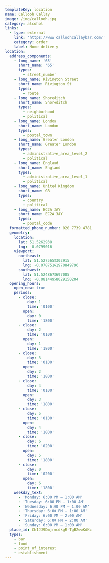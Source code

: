 ```yaml
---
templateKey: location
name: Callooh Callay
image: /img/callooh.jpg
category: alcohol
links:
  - type: external
    link: 'https://www.calloohcallaybar.com/'
    category: order
    label: Home delivery
location:
  address_components:
    - long_name: '65'
      short_name: '65'
      types:
        - street_number
    - long_name: Rivington Street
      short_name: Rivington St
      types:
        - route
    - long_name: Shoreditch
      short_name: Shoreditch
      types:
        - neighborhood
        - political
    - long_name: London
      short_name: London
      types:
        - postal_town
    - long_name: Greater London
      short_name: Greater London
      types:
        - administrative_area_level_2
        - political
    - long_name: England
      short_name: England
      types:
        - administrative_area_level_1
        - political
    - long_name: United Kingdom
      short_name: GB
      types:
        - country
        - political
    - long_name: EC2A 3AY
      short_name: EC2A 3AY
      types:
        - postal_code
  formatted_phone_number: 020 7739 4781
  geometry:
    location:
      lat: 51.5262938
      lng: -0.0799016
    viewport:
      northeast:
        lat: 51.5275658302915
        lng: -0.07875161970849796
      southwest:
        lat: 51.5248678697085
        lng: -0.08144958029150204
  opening_hours:
    open_now: true
    periods:
      - close:
          day: 1
          time: '0100'
        open:
          day: 0
          time: '1800'
      - close:
          day: 2
          time: '0100'
        open:
          day: 1
          time: '1800'
      - close:
          day: 3
          time: '0100'
        open:
          day: 2
          time: '1800'
      - close:
          day: 4
          time: '0100'
        open:
          day: 3
          time: '1800'
      - close:
          day: 5
          time: '0100'
        open:
          day: 4
          time: '1800'
      - close:
          day: 6
          time: '0200'
        open:
          day: 5
          time: '1800'
      - close:
          day: 0
          time: '0200'
        open:
          day: 6
          time: '1800'
    weekday_text:
      - 'Monday: 6:00 PM – 1:00 AM'
      - 'Tuesday: 6:00 PM – 1:00 AM'
      - 'Wednesday: 6:00 PM – 1:00 AM'
      - 'Thursday: 6:00 PM – 1:00 AM'
      - 'Friday: 6:00 PM – 2:00 AM'
      - 'Saturday: 6:00 PM – 2:00 AM'
      - 'Sunday: 6:00 PM – 1:00 AM'
  place_id: ChIJJ9DmjrocdkgR-TgBZwwKdKc
  types:
    - bar
    - food
    - point_of_interest
    - establishment
---
```

